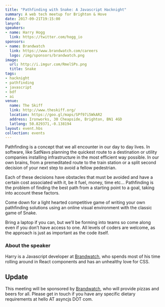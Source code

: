```yaml
---
title: "Pathfinding with Snake: A Javascript Hacknight"
summary: A web tech meetup for Brighton & Hove
date: 2017-09-21T19:15:00
lanyrd: 
speakers:
- name: Harry Hogg
  link: https://twitter.com/hogg_io
sponsors:
- name: Brandwatch
  link: https://www.brandwatch.com/careers
  logo: /img/sponsors/brandwatch.png
image:
  url: http://i.imgur.com/RmelSPs.png
  title: Snake
tags:
- hacknight
- pathfinding
- javascript
- bdf
- ai
venue:
  name: The Skiff
  link: http://www.theskiff.org/
  location: https://goo.gl/maps/SPf97i5WkAR2
  address: Ironworks, 30 Cheapside, Brighton, BN1 4GD
  latlong: 50.829371,-0.138194
layout: event.hbs
collection: events
---
```


Pathfinding is a concept that we all encounter in our day to day lives. In software, like SatNavs planning the quickest route to a destination or utility companies installing infrastructure in the most efficient way possible. In our own brains, from a premeditated route to the train station or a split second decision of your next step to avoid a fellow pedestrian.

Each of these decisions have obstacles that must be avoided and have a certain cost associated with it, be it fuel, money, time etc... Pathfinding is the problem of finding the best path from a starting point to a goal, taking into account these factors.

Come down for a light hearted competitive game of writing your own pathfinding solutions using an online visual environment with the classic game of Snake.

Bring a laptop if you can, but we’ll be forming into teams so come along even if you don’t have access to one. All levels of coders are welcome, as the approach is just as important as the code itself.

### About the speaker

Harry is a Javascript developer at [Brandwatch](www.brandwatch.com), who spends most of his time rolling around in React components and has an unhealthy love for CSS.

## Update

This meeting will be sponsored by [Brandwatch](https://www.brandwatch.com/careers), who will provide pizzas and beers for all. Please get in touch if you have any specific dietary requirements at hello AT asyncjs DOT com.


